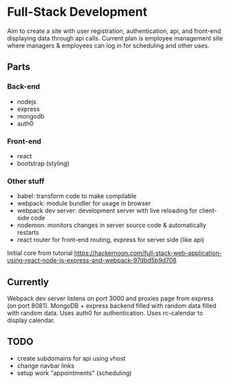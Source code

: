 # Full-Stack Development

Aim to create a site with user registration, authentication, api, and front-end displaying data through api calls. Current plan is employee management site where managers & employees can log in for scheduling and other uses.

## Parts

### Back-end
- nodejs
- express
- mongodb
- auth0
### Front-end
- react
- bootstrap (styling)

### Other stuff
- babel: transform code to make compilable
- webpack: module bundler for usage in browser
- webpack dev server: development server with live reloading for client-side code
- nodemon: monitors changes in server source code & automatically restarts
- react router for front-end routing, express for server side (like api)

Initial core from tutorial https://hackernoon.com/full-stack-web-application-using-react-node-js-express-and-webpack-97dbd5b9d708

## Currently

Webpack dev server listens on port 3000 and proxies  page from express (on port 8081). MongoDB + express backend filled with random data filled with random data. Uses auth0 for authentication. Uses rc-calendar to display calendar.

## TODO

- create subdomains for api using vhost
- change navbar links
- setup work "appointments" (scheduling)
